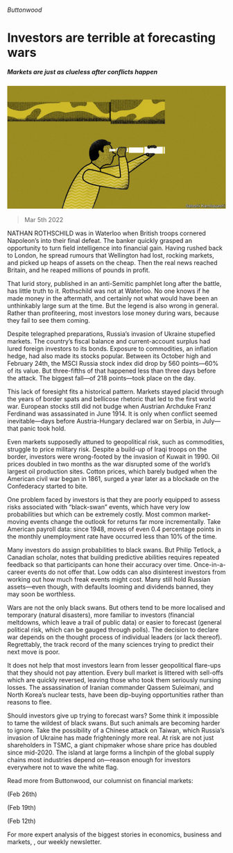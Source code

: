 ###### Buttonwood

# Investors are terrible at forecasting wars 

##### Markets are just as clueless after conflicts happen 

![image](images/20220305_FND002_0.jpg) 

> Mar 5th 2022 

NATHAN ROTHSCHILD was in Waterloo when British troops cornered Napoleon’s into their final defeat. The banker quickly grasped an opportunity to turn field intelligence into financial gain. Having rushed back to London, he spread rumours that Wellington had lost, rocking markets, and picked up heaps of assets on the cheap. Then the real news reached Britain, and he reaped millions of pounds in profit.

That lurid story, published in an anti-Semitic pamphlet long after the battle, has little truth to it. Rothschild was not at Waterloo. No one knows if he made money in the aftermath, and certainly not what would have been an unthinkably large sum at the time. But the legend is also wrong in general. Rather than profiteering, most investors lose money during wars, because they fail to see them coming.


Despite telegraphed preparations, Russia’s invasion of Ukraine stupefied markets. The country’s fiscal balance and current-account surplus had lured foreign investors to its bonds. Exposure to commodities, an inflation hedge, had also made its stocks popular. Between its October high and February 24th, the MSCI Russia stock index did drop by 560 points—60% of its value. But three-fifths of that happened less than three days before the attack. The biggest fall—of 218 points—took place on the day.

This lack of foresight fits a historical pattern. Markets stayed placid through the years of border spats and bellicose rhetoric that led to the first world war. European stocks still did not budge when Austrian Archduke Franz Ferdinand was assassinated in June 1914. It is only when conflict seemed inevitable—days before Austria-Hungary declared war on Serbia, in July—that panic took hold.

Even markets supposedly attuned to geopolitical risk, such as commodities, struggle to price military risk. Despite a build-up of Iraqi troops on the border, investors were wrong-footed by the invasion of Kuwait in 1990. Oil prices doubled in two months as the war disrupted some of the world’s largest oil production sites. Cotton prices, which barely budged when the American civil war began in 1861, surged a year later as a blockade on the Confederacy started to bite.

One problem faced by investors is that they are poorly equipped to assess risks associated with “black-swan” events, which have very low probabilities but which can be extremely costly. Most common market-moving events change the outlook for returns far more incrementally. Take American payroll data: since 1948, moves of even 0.4 percentage points in the monthly unemployment rate have occurred less than 10% of the time.

Many investors do assign probabilities to black swans. But Philip Tetlock, a Canadian scholar, notes that building predictive abilities requires repeated feedback so that participants can hone their accuracy over time. Once-in-a-career events do not offer that. Low odds can also disinterest investors from working out how much freak events might cost. Many still hold Russian assets—even though, with defaults looming and dividends banned, they may soon be worthless.

Wars are not the only black swans. But others tend to be more localised and temporary (natural disasters), more familiar to investors (financial meltdowns, which leave a trail of public data) or easier to forecast (general political risk, which can be gauged through polls). The decision to declare war depends on the thought process of individual leaders (or lack thereof). Regrettably, the track record of the many sciences trying to predict their next move is poor.

It does not help that most investors learn from lesser geopolitical flare-ups that they should not pay attention. Every bull market is littered with sell-offs which are quickly reversed, leaving those who took them seriously nursing losses. The assassination of Iranian commander Qassem Suleimani, and North Korea’s nuclear tests, have been dip-buying opportunities rather than reasons to flee.

Should investors give up trying to forecast wars? Some think it impossible to tame the wildest of black swans. But such animals are becoming harder to ignore. Take the possibility of a Chinese attack on Taiwan, which Russia’s invasion of Ukraine has made frighteningly more real. At risk are not just shareholders in TSMC, a giant chipmaker whose share price has doubled since mid-2020. The island at large forms a linchpin of the global supply chains most industries depend on—reason enough for investors everywhere not to wave the white flag.

Read more from Buttonwood, our columnist on financial markets:

 (Feb 26th)

 (Feb 19th)

 (Feb 12th)

For more expert analysis of the biggest stories in economics, business and markets, , our weekly newsletter.

